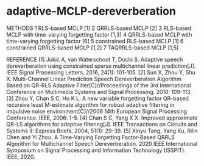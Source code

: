 # adaptive-MCLP-dereverberation
 METHODS 
 1       RLS-based MCLP [1]
 2       QRRLS-based MCLP [2]
 3       RLS-based MCLP with time-varying forgetting factor [1,3]
 4       QRRLS-based MCLP with time-varying forgetting factor [6]
 5       constrained RLS-based MCLP [1]
 6       constrained QRRLS-based MCLP [1,2]
 7       TAQRRLS-based MCLP [1,5]

 REFERENCE
 [1] Jukić A, van Waterschoot T, Doclo S. Adaptive speech dereverberation using constrained sparse 
     multichannel linear prediction[J]. IEEE Signal Processing Letters, 2016, 24(1): 101-105.
 [2] Sun X, Zhou Y, Shu X. Multi-Channel Linear Prediction Speech Dereverberation Algorithm Based 
     on QR-RLS Adaptive Filter[C]//Proceedings of the 3rd International Conference on Multimedia 
     Systems and Signal Processing. 2018: 109-113.
 [3] Zhou Y, Chan S C, Ho K L. A new variable forgetting factor QR-based recursive least M-estimate 
     algorithm for robust adaptive filtering in impulsive noise environment[C]//2006 14th European 
     Signal Processing Conference. IEEE, 2006: 1-5.
 [4] Chan S C, Yang X X. Improved approximate QR-LS algorithms for adaptive filtering[J]. IEEE Transactions 
     on Circuits and Systems II: Express Briefs, 2004, 51(1): 29-39.
 [5] Xinyu Tang, Yang Xu, Rilin Chen and Yi Zhou. A Time-Varying Forgetting Factor-Based QRRLS Algorithm for 
     Multichannel Speech Dereverberation. 2020 IEEE International Symposium on Signal Processing and 
     Information Technology (ISSPIT). IEEE, 2020.
